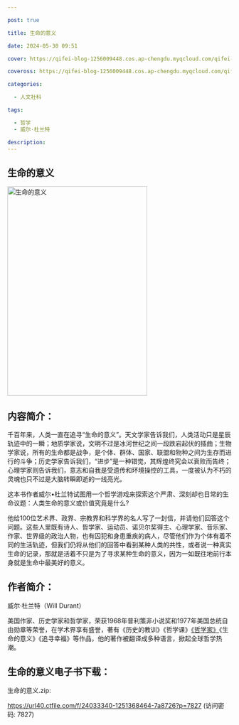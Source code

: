 ```yaml
---

post: true

title: 生命的意义

date: 2024-05-30 09:51

cover: https://qifei-blog-1256009448.cos.ap-chengdu.myqcloud.com/qifei-blog/64c389421ddac507cc55497d.jpg

coveross: https://qifei-blog-1256009448.cos.ap-chengdu.myqcloud.com/qifei-blog/64c389421ddac507cc55497d.jpg

categories:

  - 人文社科

tags:

  - 哲学
  - 威尔·杜兰特

description:
---
```


## 生命的意义

<img alt="生命的意义" class="aligncenter loaded" data-was-processed="true" decoding="async" fetchpriority="high" height="471" src="https://qifei-blog-1256009448.cos.ap-chengdu.myqcloud.com/qifei-blog/64c389421ddac507cc55497d.jpg" style="cursor: zoom-in;" width="314"/>

## 内容简介：

千百年来，人类一直在追寻“生命的意义”。天文学家告诉我们，人类活动只是星辰轨迹中的一瞬；地质学家说，文明不过是冰河世纪之间一段跌宕起伏的插曲；生物学家说，所有的生命都是战争，是个体、群体、国家、联盟和物种之间为生存而进行的斗争；历史学家告诉我们，“进步”是一种错觉，其辉煌终究会以衰败而告终；心理学家则告诉我们，意志和自我是受遗传和环境操控的工具，一度被认为不朽的灵魂也只不过是大脑转瞬即逝的一线亮光。

这本书作者威尔•杜兰特试图用一个哲学游戏来探索这个严肃、深刻却也日常的生命议题：人类生命的意义或价值究竟是什么?

他给100位艺术界、政界、宗教界和科学界的名人写了一封信，并请他们回答这个问题。这些人里既有诗人、哲学家、运动员、诺贝尔奖得主、心理学家、音乐家、作家、世界级的政治人物，也有囚犯和身患重疾的病人，尽管他们作为个体有着不同的生活轨迹，但我们仍将从他们的回答中看到某种人类的共性，或者说一种真实生命的记录，那就是活着不只是为了寻求某种生命的意义，因为一如既往地前行本身就是生命中最美好的意义。

## 作者简介：

威尔·杜兰特（Will Durant）

美国作家、历史学家和哲学家，荣获1968年普利策非小说奖和1977年美国总统自由勋章等荣誉，在学术界享有盛誉，著有《历史的教训》《哲学课》<a href="https://www.huibooks.com/14720.html">《哲学家》</a>《生命的意义》《追寻幸福》等作品，他的著作被翻译成多种语言，掀起全球哲学热潮。

## 生命的意义电子书下载：

生命的意义.zip: 

https://url40.ctfile.com/f/24033340-1251368464-7a8726?p=7827 (访问密码: 7827)
